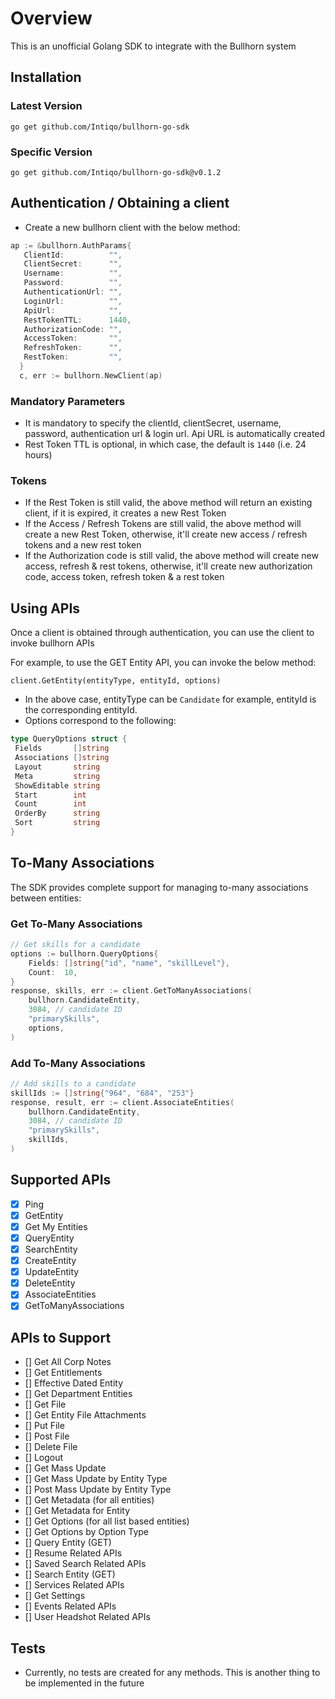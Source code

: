 # Overview

This is an unofficial Golang SDK to integrate with the Bullhorn system

## Installation

### Latest Version

`go get github.com/Intiqo/bullhorn-go-sdk`

### Specific Version

`go get github.com/Intiqo/bullhorn-go-sdk@v0.1.2`

## Authentication / Obtaining a client

- Create a new bullhorn client with the below method:

```go
ap := &bullhorn.AuthParams{
   ClientId:          "",
   ClientSecret:      "",
   Username:          "",
   Password:          "",
   AuthenticationUrl: "",
   LoginUrl:          "",
   ApiUrl:            "",
   RestTokenTTL:      1440,
   AuthorizationCode: "",
   AccessToken:       "",
   RefreshToken:      "",
   RestToken:         "",
  }
  c, err := bullhorn.NewClient(ap)
```

### Mandatory Parameters

- It is mandatory to specify the clientId, clientSecret, username, password, authentication url & login url. Api URL is automatically created
- Rest Token TTL is optional, in which case, the default is `1440` (i.e. 24 hours)

### Tokens

- If the Rest Token is still valid, the above method will return an existing client, if it is expired, it creates a new Rest Token
- If the Access / Refresh Tokens are still valid, the above method will create a new Rest Token, otherwise, it'll create new access / refresh tokens and a new rest token
- If the Authorization code is still valid, the above method will create new access, refresh & rest tokens, otherwise, it'll create new authorization code, access token, refresh token & a rest token

## Using APIs

Once a client is obtained through authentication, you can use the client to invoke bullhorn APIs

For example, to use the GET Entity API, you can invoke the below method:

`client.GetEntity(entityType, entityId, options)`

- In the above case, entityType can be `Candidate` for example, entityId is the corresponding entityId.
- Options correspond to the following:

```go
type QueryOptions struct {
 Fields       []string
 Associations []string
 Layout       string
 Meta         string
 ShowEditable string
 Start        int
 Count        int
 OrderBy      string
 Sort         string
}
```

## To-Many Associations

The SDK provides complete support for managing to-many associations between entities:

### Get To-Many Associations
```go
// Get skills for a candidate
options := bullhorn.QueryOptions{
    Fields: []string{"id", "name", "skillLevel"},
    Count:  10,
}
response, skills, err := client.GetToManyAssociations(
    bullhorn.CandidateEntity,
    3084, // candidate ID
    "primarySkills",
    options,
)
```

### Add To-Many Associations
```go
// Add skills to a candidate
skillIds := []string{"964", "684", "253"}
response, result, err := client.AssociateEntities(
    bullhorn.CandidateEntity,
    3084, // candidate ID
    "primarySkills",
    skillIds,
)
```


## Supported APIs

- [x] Ping
- [x] GetEntity
- [x] Get My Entities
- [x] QueryEntity
- [x] SearchEntity
- [x] CreateEntity
- [x] UpdateEntity
- [x] DeleteEntity
- [x] AssociateEntities
- [x] GetToManyAssociations

## APIs to Support

- [] Get All Corp Notes
- [] Get Entitlements
- [] Effective Dated Entity
- [] Get Department Entities
- [] Get File
- [] Get Entity File Attachments
- [] Put File
- [] Post File
- [] Delete File
- [] Logout
- [] Get Mass Update
- [] Get Mass Update by Entity Type
- [] Post Mass Update by Entity Type
- [] Get Metadata (for all entities)
- [] Get Metadata for Entity
- [] Get Options (for all list based entities)
- [] Get Options by Option Type
- [] Query Entity (GET)
- [] Resume Related APIs
- [] Saved Search Related APIs
- [] Search Entity (GET)
- [] Services Related APIs
- [] Get Settings
- [] Events Related APIs
- [] User Headshot Related APIs

## Tests

- Currently, no tests are created for any methods. This is another thing to be implemented in the future
